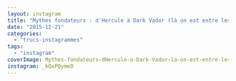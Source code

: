 ```yaml
---
layout: instagram
title: "Mythes fondateurs : d'Hercule à Dark Vador (là on est entre les 2)"
date: "2015-12-21"
categories: 
  - "trucs-instagrammes"
tags: 
  - "instagram"
coverImage: Mythes-fondateurs-dHercule-a-Dark-Vador-la-on-est-entre-les-2.jpg
instagram: _kQoPQymeO
---
```

